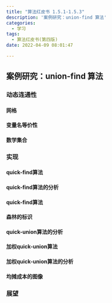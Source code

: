 ```yaml
---
title: "算法红皮书 1.5.1-1.5.3"
description: '案例研究：union-find 算法'
categories:
  - 学习
tags:
  - 算法红皮书(第四版)
date: 2022-04-09 08:01:47 

---
```


## 案例研究：union-find 算法

### 动态连通性

#### 网格

#### 变量名等价性

#### 数学集合

### 实现

#### quick-find算法

#### quick-find算法的分析

#### quick-find算法

#### 森林的标识

#### quick-union算法的分析

#### 加权quick-union算法

#### 加权quick-union算法的分析

#### 均摊成本的图像

### 展望
